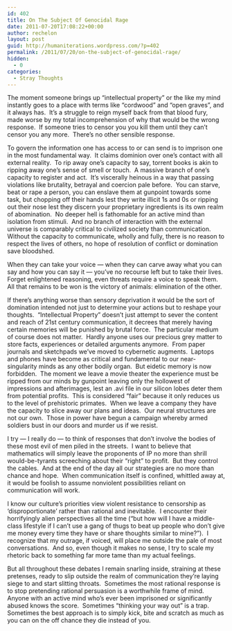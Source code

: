 ```yaml
---
id: 402
title: On The Subject Of Genocidal Rage
date: 2011-07-20T17:08:22+00:00
author: rechelon
layout: post
guid: http://humaniterations.wordpress.com/?p=402
permalink: /2011/07/20/on-the-subject-of-genocidal-rage/
hidden:
  - 0
categories:
  - Stray Thoughts
---
```

The moment someone brings up &#8220;intellectual property&#8221; or the like my mind instantly goes to a place with terms like &#8220;cordwood&#8221; and &#8220;open graves&#8221;, and it always has.  It&#8217;s a struggle to reign myself back from that blood fury, made worse by my total incomprehension of why that would be the wrong response.  If someone tries to censor you you kill them until they can&#8217;t censor you any more.  There&#8217;s no other sensible response.

To govern the information one has access to or can send is to imprison one in the most fundamental way.  It claims dominion over one&#8217;s contact with all external reality.  To rip away one&#8217;s capacity to say, torrent books is akin to ripping away one&#8217;s sense of smell or touch.  A massive branch of one&#8217;s capacity to register and act.  It&#8217;s viscerally heinous in a way that passing violations like brutality, betrayal and coercion pale before.  You can starve, beat or rape a person, you can enslave them at gunpoint towards some task, but chopping off their hands lest they write illicit 1s and 0s or ripping out their nose lest they discern your proprietary ingredients is its own realm of abomination.  No deeper hell is fathomable for an active mind than isolation from stimuli.  And no branch of interaction with the external universe is comparably critical to civilized society than communication.  Without the capacity to communicate, wholly and fully, there is no reason to respect the lives of others, no hope of resolution of conflict or domination save bloodshed.

When they can take your voice &#8212; when they can carve away what you can say and how you can say it &#8212; you&#8217;ve no recourse left but to take their lives.  Forget enlightened reasoning, even threats require a voice to speak them.  All that remains to be won is the victory of animals: elimination of the other.

If there&#8217;s anything worse than sensory deprivation it would be the sort of domination intended not just to determine your actions but to reshape your thoughts.  &#8220;Intellectual Property&#8221; doesn&#8217;t just attempt to sever the content and reach of 21st century communication, it decrees that merely having certain memories will be punished by brutal force.  The particular medium of course does not matter.  Hardly anyone uses our precious grey matter to store facts, experiences or detailed arguments anymore.  From paper journals and sketchpads we&#8217;ve moved to cybernetic augments.  Laptops and phones have become as critical and fundamental to our near-singularity minds as any other bodily organ.  But eidetic memory is now forbidden.  The moment we leave a movie theater the experience must be ripped from our minds by gunpoint leaving only the hollowest of impressions and afterimages, lest an .avi file in our silicon lobes deter them from potential profits.  This is considered &#8220;fair&#8221; because it only reduces us to the level of prehistoric primates.  When we leave a company they have the capacity to slice away our plans and ideas.  Our neural structures are not our own.  Those in power have begun a campaign whereby armed soldiers bust in our doors and murder us if we resist.

I try &#8212; I really do &#8212; to think of responses that don&#8217;t involve the bodies of these most evil of men piled in the streets.  I want to believe that mathematics will simply leave the proponents of IP no more than shrill would-be-tyrants screeching about their &#8220;right&#8221; to profit.  But they control the cables.  And at the end of the day all our strategies are no more than chance and hope.  When communication itself is confined, whittled away at, it would be foolish to assume nonviolent possibilities reliant on communication will work.

I know our culture&#8217;s priorities view violent resistance to censorship as &#8216;disproportionate&#8217; rather than rational and inevitable.  I encounter their horrifyingly alien perspectives all the time (&#8220;but how will I have a middle-class lifestyle if I can&#8217;t use a gang of thugs to beat up people who don&#8217;t give me money every time they have or share thoughts similar to mine?&#8221;).  I recognize that my outrage, if voiced, will place me outside the pale of most conversations.  And so, even though it makes no sense, I try to scale my rhetoric back to something far more tame than my actual feelings.

But all throughout these debates I remain snarling inside, straining at these pretenses, ready to slip outside the realm of communication they&#8217;re laying siege to and start slitting throats.  Sometimes the most rational response is to stop pretending rational persuasion is a worthwhile frame of mind.  Anyone with an active mind who&#8217;s ever been imprisoned or significantly abused knows the score.  Sometimes &#8220;thinking your way out&#8221; is a trap.  Sometimes the best approach is to simply kick, bite and scratch as much as you can on the off chance they die instead of you.